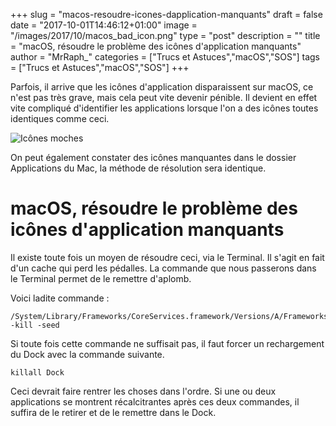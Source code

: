 +++
slug = "macos-resoudre-icones-dapplication-manquants"
draft = false
date = "2017-10-01T14:46:12+01:00"
image = "/images/2017/10/macos_bad_icon.png"
type = "post"
description = ""
title = "macOS, résoudre le problème des icônes d'application manquants"
author = "MrRaph_"
categories = ["Trucs et Astuces","macOS","SOS"]
tags = ["Trucs et Astuces","macOS","SOS"]
+++



Parfois, il arrive que les icônes d'application disparaissent sur macOS, ce n'est pas très grave, mais cela peut vite devenir pénible. Il devient en effet vite compliqué d'identifier les applications lorsque l'on a des icônes toutes identiques comme ceci.

![Icônes moches](/images/2017/10/macos_bad_icon.png)


On peut également constater des icônes manquantes dans le dossier Applications du Mac, la méthode de résolution sera identique.


# macOS, résoudre le problème des icônes d'application manquants

Il existe toute fois un moyen de résoudre ceci, via le Terminal. Il s'agit en fait d'un cache qui perd les pédalles. La commande que nous passerons dans le Terminal permet de le remettre d'aplomb.

Voici ladite commande :

    /System/Library/Frameworks/CoreServices.framework/Versions/A/Frameworks/LaunchServices.framework/Versions/A/Support/lsregister -kill -seed


Si toute fois cette commande ne suffisait pas, il faut forcer un rechargement du Dock avec la commande suivante.

    killall Dock

Ceci devrait faire rentrer les choses dans l'ordre. Si une ou deux applications se montrent récalcitrantes après ces deux commandes, il suffira de le retirer et de le remettre dans le Dock.